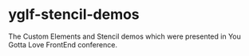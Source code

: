 # yglf-stencil-demos

The Custom Elements and Stencil demos which were presented in You Gotta Love FrontEnd conference.
